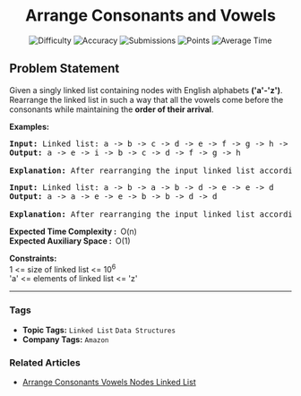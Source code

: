 <h1 align="center">Arrange Consonants and Vowels</h1>

<p align="center">
  <img alt="Difficulty" title="Difficulty" src="https://custom-icon-badges.demolab.com/badge/Difficulty: Medium-1F222E?style=for-the-badge&logoColor=white&logo=fire"/>
  <img alt="Accuracy" title="Accuracy" src="https://custom-icon-badges.demolab.com/badge/Accuracy: 49.98%25-1F222E?style=for-the-badge&logoColor=white&logo=target"/>
  <img alt="Submissions" title="Submissions" src="https://custom-icon-badges.demolab.com/badge/Submissions: 40K+-1F222E?style=for-the-badge&logoColor=white&logo=repo"/>
  <img alt="Points" title="Points" src="https://custom-icon-badges.demolab.com/badge/Points: 4-1F222E?style=for-the-badge&logoColor=white&logo=award"/>
  <img alt="Average Time" title="Average Time" src="https://custom-icon-badges.demolab.com/badge/Average%20Time: N/A-1F222E?style=for-the-badge&logoColor=white&logo=clock"/>
</p>

## Problem Statement

Given a singly linked list containing nodes with English alphabets <b>('a'-'z')</b>. Rearrange the linked list in such a way that all the vowels come before the consonants while maintaining the <b>order of their arrival</b>. 

<b>Examples:</b>

<pre><b>Input: </b>Linked list: a -> b -> c -> d -> e -> f -> g -> h -> i <br><b>Output:</b> a -> e -> i -> b -> c -> d -> f -> g -> h<br><br><b>Explanation:</b> After rearranging the input linked list according to the condition the resultant linked list will be as shown in output.</pre>

<pre><b>Input:</b> Linked list: a -> b -> a -> b -> d -> e -> e -> d <br><b>Output:</b> a -> a -> e -> e -> b -> b -> d -> d<br><br><b>Explanation:</b> After rearranging the input linked list according to the condition the resultant linked list will be as shown in output.<br></pre>

<b>Expected Time Complexity :</b> <b> </b>O(n)<br><b>Expected Auxiliary Space :  </b>O(1)

<b>Constraints:</b><br>1 <= size of linked list <= 10<sup>6</sup><br>'a' <= elements of linked list <= 'z'


<hr>

### Tags
- **Topic Tags:** `Linked List` `Data Structures`
- **Company Tags:** `Amazon`

### Related Articles
- [Arrange Consonants Vowels Nodes Linked List](https://www.geeksforgeeks.org/arrange-consonants-vowels-nodes-linked-list/)
